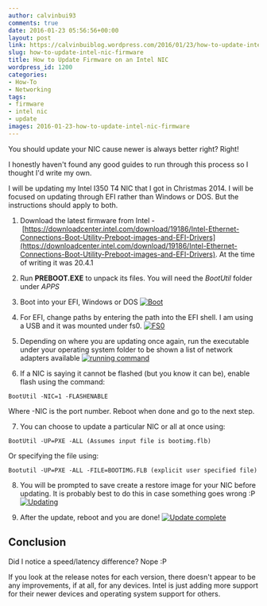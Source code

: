 ```yaml
---
author: calvinbui93
comments: true
date: 2016-01-23 05:56:56+00:00
layout: post
link: https://calvinbuiblog.wordpress.com/2016/01/23/how-to-update-intel-nic-firmware/
slug: how-to-update-intel-nic-firmware
title: How to Update Firmware on an Intel NIC
wordpress_id: 1200
categories:
- How-To
- Networking
tags:
- firmware
- intel nic
- update
images: 2016-01-23-how-to-update-intel-nic-firmware
---
```


You should update your NIC cause newer is always better right? Right!

<!-- more -->

I honestly haven't found any good guides to run through this process so I thought I'd write my own.

I will be updating my Intel I350 T4 NIC that I got in Christmas 2014. I will be focused on updating through EFI rather than Windows or DOS. But the instructions should apply to both.



	
  1. Download the latest firmware from Intel - [https://downloadcenter.intel.com/download/19186/Intel-Ethernet-Connections-Boot-Utility-Preboot-images-and-EFI-Drivers](https://downloadcenter.intel.com/download/19186/Intel-Ethernet-Connections-Boot-Utility-Preboot-images-and-EFI-Drivers). At the time of writing it was 20.4.1

	
  2. Run **PREBOOT.EXE** to unpack its files. You will need the _BootUtil_ folder under _APPS_

	
  3. Boot into your EFI, Windows or DOS
[![Boot](http://calvinbuiblog.files.wordpress.com/2016/01/boot.png)](http://calvinbuiblog.files.wordpress.com/2016/01/boot.png)

	
  4. For EFI, change paths by entering the path into the EFI shell. I am using a USB and it was mounted under fs0.
[![FS0](http://calvinbuiblog.files.wordpress.com/2016/01/fs0.png)](http://calvinbuiblog.files.wordpress.com/2016/01/fs0.png)

	
  5. Depending on where you are updating once again, run the executable under your operating system folder to be shown a list of network adapters available
[![running command](https://calvin.me/mymedia/uploads/2016/01/running-command.png)](https://calvin.me/mymedia/uploads/2016/01/running-command.png)

	
  6. If a NIC is saying it cannot be flashed (but you know it can be), enable flash using the command:

    
    BootUtil -NIC=1 -FLASHENABLE


Where -NIC is the port number. Reboot when done and go to the next step.

	
  7. You can choose to update a particular NIC or all at once using:

    
    BootUtil -UP=PXE -ALL (Assumes input file is bootimg.flb)


Or specifying the file using:

    
    Bootutil -UP=PXE -ALL -FILE=BOOTIMG.FLB (explicit user specified file)




	
  8. You will be prompted to save create a restore image for your NIC before updating. It is probably best to do this in case something goes wrong :P
[![Updating](http://calvinbuiblog.files.wordpress.com/2016/01/updating.png)](http://calvinbuiblog.files.wordpress.com/2016/01/updating.png)

	
  9. After the update, reboot and you are done!
[![Update complete](http://calvinbuiblog.files.wordpress.com/2016/01/update-complete.png)](http://calvinbuiblog.files.wordpress.com/2016/01/update-complete.png)




## Conclusion


Did I notice a speed/latency difference? Nope :P

If you look at the release notes for each version, there doesn't appear to be any improvements, if at all, for any devices. Intel is just adding more support for their newer devices and operating system support for others.
